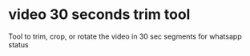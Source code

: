 # video 30 seconds trim tool
Tool to trim, crop, or rotate the video in 30 sec segments for whatsapp status
